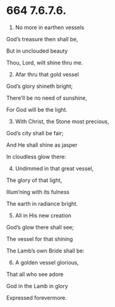 # 664 7.6.7.6.

1.  No more in earthen vessels

God’s treasure then shall be,

But in unclouded beauty

Thou, Lord, wilt shine thru me.

2.  Afar thru that gold vessel

God’s glory shineth bright;

There’ll be no need of sunshine,

For God will be the light.

3.  With Christ, the Stone most precious,

God’s city shall be fair;

And He shall shine as jasper

In cloudless glow there:

4.  Undimmed in that great vessel,

The glory of that light,

Illum’ning with its fulness

The earth in radiance bright.

5.  All in His new creation

God’s glow there shall see;

The vessel for that shining

The Lamb’s own Bride shall be:

6.  A golden vessel glorious,

That all who see adore

God in the Lamb in glory

Expressed forevermore.

